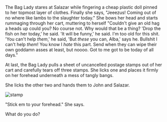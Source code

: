 The Bag Lady stares at Salazar while fingering a cheap plastic doll pinned to her topmost layer of clothes. Finally she says, "Jeeezus! Coming out of no where like lambs to the slaughter today." She bows her head and starts rummaging through her cart, muttering to herself "Couldn't give an old hag a heads up could you? No course not. Why would that be a thing? 'Drop the fish on her today,' he said. 'It will be funny,' he said. I'm too old for this shit. 'You can't help *them*,' he said, 'But *these* you can, Alba,' says he. Bullshit I can't help *them*! You know I *hate* this part. Send when they can wipe their own goddamn asses at least, but noooo. Got to me got to be today of all days."

At last, the Bag Lady pulls a sheet of uncancelled postage stamps out of her cart and carefully tears off three stamps. She licks one and places it firmly on her forehead underneath a mess of tangly bangs.

She licks the other two and hands them to John and Salazar. 

![stamp](https://eyemakeart.files.wordpress.com/2009/07/egyptian-eye-stamp.jpg)  

"Stick em to your forehead." She says. 

What do you do?